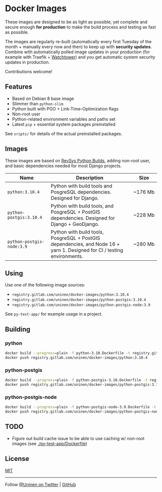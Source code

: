 # Docker Images

These images are designed to be as light as possible, yet complete and secure enough **for production** to make the build process and testing as fast as possible.

The images are regularly re-built (automatically every first Tuesday of the month + manually every now and then) to keep up with **security updates**. Combine with automatically polled image updates in your production (for example with Traefik + [Watchtower](https://containrrr.dev/watchtower/)) and you get automatic system security updates in production.

Contributions welcome!

## Features

- Based on Debian 8 base image
- Slimmer than `python-slim`
- Python built with PGO + Link-Time-Optimization flags
- Non-root user
- Python-related environment variables and paths set
- Latest `pip` + essential system packages preinstalled

See `sripts/` for details of the actual preinstalled packages.

## Images

These images are based on [RevSys Python Builds](https://github.com/revsys/optimized-python-docker), adding non-root user, and basic dependencies needed for most Django projects.

| Name | Description | Size |
| --- | --- | --- |
| `python:3.10.4` | Python with build tools and PosgreSQL dependencies. Designed for Django. | ~176&nbsp;Mb |
| `python-postgis:3.10.4` | Python with build tools, and PosgreSQL + PostGIS dependencies. Designed for Django + GeoDjango. | ~228&nbsp;Mb |
| `python-postgis-node:3.9` | Python with build tools, PosgreSQL + PostGIS dependencies, and Node 16 + yarn 1. Designed for CI / testing environments. | ~280&nbsp;Mb |

## Using

Use one of the following image sources:

- `registry.gitlab.com/uninen/docker-images/python:3.10.4`
- `registry.gitlab.com/uninen/docker-images/python-postgis:3.10.4`
- `registry.gitlab.com/uninen/docker-images/python-postgis-node:3.9`

See `py-test-app/` for example usage in a project.

## Building

### python

```sh
docker build --progress=plain -f python-3.10.Dockerfile -t registry.gitlab.com/uninen/docker-images/python:3.10.4 .
docker push registry.gitlab.com/uninen/docker-images/python:3.10.4
```
### python-postgis

```sh
docker build --progress=plain -f python-postgis-3.10.Dockerfile -t registry.gitlab.com/uninen/docker-images/python-postgis:3.10.4 .
docker push registry.gitlab.com/uninen/docker-images/python-postgis:3.10.4
```

### python-postgis-node

```sh
docker build --progress=plain -f python-postgis-node-3.9.Dockerfile -t registry.gitlab.com/uninen/docker-images/python-postgis-node:3.9 .
docker push registry.gitlab.com/uninen/docker-images/python-postgis-node:3.9
```
## TODO

- Figure out build cache issue to be able to use caching w/ non-root images (see [./py-test-app/Dockerfile](./py-test-app/Dockerfile))

## License

[MIT](./LICENCE)

----

Follow [@Uninen on Twitter](https://twitter.com/uninen) | [GitHub](https://github.com/Uninen)